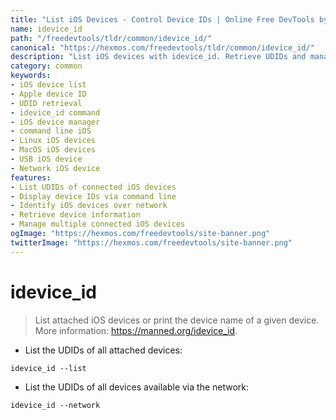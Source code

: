 ```yaml
---
title: "List iOS Devices - Control Device IDs | Online Free DevTools by Hexmos"
name: idevice_id
path: "/freedevtools/tldr/common/idevice_id/"
canonical: "https://hexmos.com/freedevtools/tldr/common/idevice_id/"
description: "List iOS devices with idevice_id. Retrieve UDIDs and manage connected Apple devices through command line. Free online tool, no registration required."
category: common
keywords:
- iOS device list
- Apple device ID
- UDID retrieval
- idevice_id command
- iOS device manager
- command line iOS
- Linux iOS devices
- MacOS iOS devices
- USB iOS device
- Network iOS device
features:
- List UDIDs of connected iOS devices
- Display device IDs via command line
- Identify iOS devices over network
- Retrieve device information
- Manage multiple connected iOS devices
ogImage: "https://hexmos.com/freedevtools/site-banner.png"
twitterImage: "https://hexmos.com/freedevtools/site-banner.png"
---
```


# idevice_id

> List attached iOS devices or print the device name of a given device.
> More information: <https://manned.org/idevice_id>.

- List the UDIDs of all attached devices:

`idevice_id --list`

- List the UDIDs of all devices available via the network:

`idevice_id --network`
